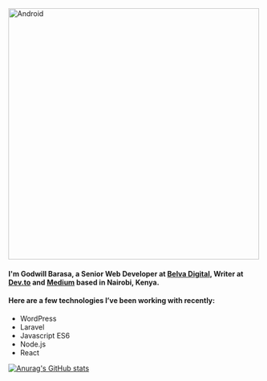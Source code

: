 <img align="center" alt="Android" width="500" src="https://media0.giphy.com/media/3ornk57KwDXf81rjWM/giphy.gif?cid=ecf05e47x777egle4xcdn81kjgj8z4n5hf3c7tqto494ealy&rid=giphy.gif&ct=g"/>

#### I'm Godwill Barasa,  a Senior Web Developer at [Belva Digital](https://belvadigital.com/), Writer at [Dev.to](https://dev.to/godwillb) and [Medium](https://medium.com/@iamgodwillb) based in Nairobi, Kenya. 

#### Here are a few technologies I’ve been working with recently:

- WordPress
- Laravel
- Javascript ES6 
- Node.js
- React

[![Anurag's GitHub stats](https://github-readme-stats.vercel.app/api?username=GodwillB&show_icons=true&theme=radical)](https://github.com/anuraghazra/github-readme-stats)
